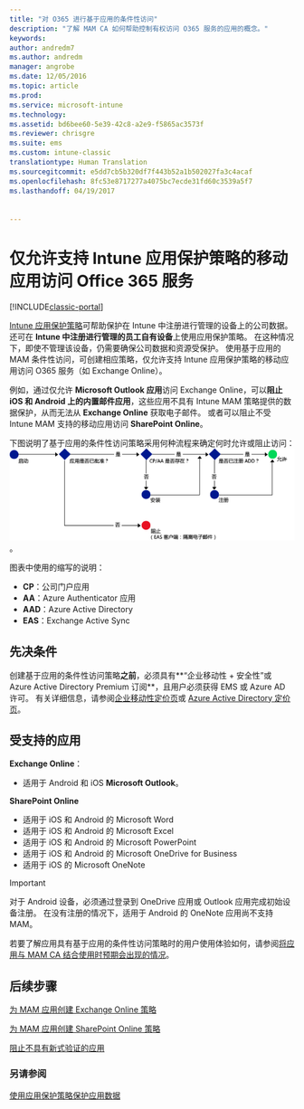 ```yaml
---
title: "对 O365 进行基于应用的条件性访问"
description: "了解 MAM CA 如何帮助控制有权访问 O365 服务的应用的概念。"
keywords: 
author: andredm7
ms.author: andredm
manager: angrobe
ms.date: 12/05/2016
ms.topic: article
ms.prod: 
ms.service: microsoft-intune
ms.technology: 
ms.assetid: bd6bee60-5e39-42c8-a2e9-f5865ac3573f
ms.reviewer: chrisgre
ms.suite: ems
ms.custom: intune-classic
translationtype: Human Translation
ms.sourcegitcommit: e5dd7cb5b320df7f443b52a1b502027fa3c4acaf
ms.openlocfilehash: 8fc53e8717277a4075bc7ecde31fd60c3539a5f7
ms.lasthandoff: 04/19/2017


---
```


# <a name="allow-only-mobile-apps-that-support-intune-app-protection-policies-to-access-office-365-services"></a>仅允许支持 Intune 应用保护策略的移动应用访问 Office 365 服务

[!INCLUDE[classic-portal](../includes/classic-portal.md)]

[Intune 应用保护策略](protect-apps-and-data-with-microsoft-intune.md)可帮助保护在 Intune 中注册进行管理的设备上的公司数据。 还可在 **Intune 中注册进行管理的员工自有设备**上使用应用保护策略。  在这种情况下，即使不管理该设备，仍需要确保公司数据和资源受保护。 使用基于应用的 MAM 条件性访问，可创建相应策略，仅允许支持 Intune 应用保护策略的移动应用访问 O365 服务（如 Exchange Online）。

例如，通过仅允许 **Microsoft Outlook 应用**访问 Exchange Online，可以**阻止 iOS 和 Android 上的内置邮件应用**，这些应用不具有 Intune MAM 策略提供的数据保护，从而无法从 **Exchange Online** 获取电子邮件。 或者可以阻止不受 Intune MAM 支持的移动应用访问 **SharePoint Online**。

下图说明了基于应用的条件性访问策略采用何种流程来确定何时允许或阻止访问：![显示是否允许访问时的各种必备条件的图表](../media/mam-ca-decision-flow_simple.png)。

图表中使用的缩写的说明：
* **CP**：公司门户应用
* **AA**：Azure Authenticator 应用
* **AAD**：Azure Active Directory
* **EAS**：Exchange Active Sync

## <a name="prerequisites"></a>先决条件
创建基于应用的条件性访问策略**之前**，必须具有**“企业移动性 + 安全性”或 Azure Active Directory Premium 订阅**，且用户必须获得 EMS 或 Azure AD 许可。 有关详细信息，请参阅[企业移动性定价页](https://www.microsoft.com/cloud-platform/enterprise-mobility-pricing)或 [Azure Active Directory 定价页](https://azure.microsoft.com/pricing/details/active-directory/)。


## <a name="supported-apps"></a>受支持的应用
**Exchange Online**：
* 适用于 Android 和 iOS **Microsoft Outlook**。

**SharePoint Online**
* 适用于 iOS 和 Android 的 Microsoft Word
* 适用于 iOS 和 Android 的 Microsoft Excel
* 适用于 iOS 和 Android 的 Microsoft PowerPoint
* 适用于 iOS 和 Android 的 Microsoft OneDrive for Business
* 适用于 iOS 的 Microsoft OneNote

>[!IMPORTANT]
>对于 Android 设备，必须通过登录到 OneDrive 应用或 Outlook 应用完成初始设备注册。 在没有注册的情况下，适用于 Android 的 OneNote 应用尚不支持 MAM。

若要了解应用具有基于应用的条件性访问策略时的用户使用体验如何，请参阅[将应用与 MAM CA 结合使用时预期会出现的情况](use-apps-with-mam-ca.md)。


## <a name="next-steps"></a>后续步骤
[为 MAM 应用创建 Exchange Online 策略](mam-ca-for-exchange-online.md)

[为 MAM 应用创建 SharePoint Online 策略](mam-ca-for-sharepoint-online.md)

[阻止不具有新式验证的应用](block-apps-with-no-modern-authentication.md)

### <a name="see-also"></a>另请参阅

[使用应用保护策略保护应用数据](protect-app-data-using-mobile-app-management-policies-with-microsoft-intune.md)

